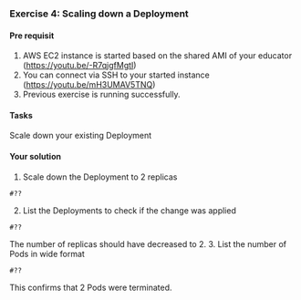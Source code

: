 ### Exercise 4: Scaling down a Deployment
####  Pre requisit
1. AWS EC2 instance is started based on the shared AMI of your educator (https://youtu.be/-R7qjgfMgtI)  
2. You can connect via SSH to your started instance (https://youtu.be/mH3UMAV5TNQ)
3. Previous exercise is running successfully.
#### Tasks
Scale down your existing Deployment
#### Your solution
1. Scale down the Deployment to 2 replicas
```
#??
```
2. List the Deployments to check if the change was applied
```
#??
```
The number of replicas should have decreased to 2. 
3. List the number of Pods in wide format
```
#??
```
This confirms that 2 Pods were terminated.
